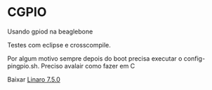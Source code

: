 # CGPIO
Usando gpiod na beaglebone

Testes com eclipse e crosscompile. 


Por algum motivo sempre depois do boot precisa executar o config-pingpio.sh. Preciso avalair como fazer em C


Baixar <a href="https://releases.linaro.org/components/toolchain/binaries/latest-7/arm-linux-gnueabihf/gcc-linaro-7.5.0-2019.12-x86_64_arm-linux-gnueabihf.tar.xz">Linaro 7.5.0</a>
